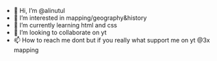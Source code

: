 - 👋 Hi, I’m @alinutul
- 👀 I’m interested in mapping/geography&history
- 🌱 I’m currently learning html and css
- 💞️ I’m looking to collaborate on yt
- 📫 How to reach me dont but if you really what support me on yt @3x mapping

<!---
alinutul/alinutul is a ✨ special ✨ repository because its `README.md` (this file) appears on your GitHub profile.
You can click the Preview link to take a look at your changes.
--->
